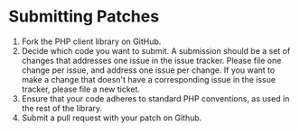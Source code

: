 # Submitting Patches #

1. Fork the PHP client library on GitHub.
1. Decide which code you want to submit. A submission should be a set of changes that addresses one issue in the issue tracker. Please file one change per issue, and address one issue per change. If you want to make a change that doesn't have a corresponding issue in the issue tracker, please file a new ticket.
1. Ensure that your code adheres to standard PHP conventions, as used in the rest of the library.
1. Submit a pull request with your patch on Github.

